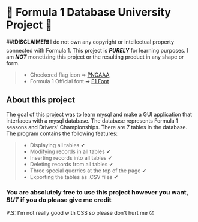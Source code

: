 # 🏁 Formula 1 Database University Project 🏁

##**❗DISCLAIMER❗**
I do not own any copyright or intellectual property connected with Formula 1.
This project is _**PURELY**_ for learning purposes. I am _**NOT**_ monetizing
this project or the resulting product in any shape or form.

>* Checkered flag icon ➡ [PNGAAA](https://www.pngaaa.com/)
>* Formula 1 Official font ➡ [F1 Font](https://www.formula1.com/etc/designs/fom-website/fonts/F1Regular/Formula1-Regular.ttf)

## About this project
The goal of this project was to learn mysql and make a GUI application that interfaces with a mysql database.
The database represents Formula 1 seasons and Drivers' Championships.
There are 7 tables in the database.
The program contains the following features:
>* Displaying all tables ✔
>* Modifying records in all tables ✔
>* Inserting records into all tables ✔
>* Deleting records from all tables ✔
>* Three special querries at the top of the page ✔
>* Exporting the tables as .CSV files ✔

### You are absolutely free to use this project however you want, _**BUT**_ if you do please give me credit

P.S: I'm not really good with CSS so please don't hurt me 😟